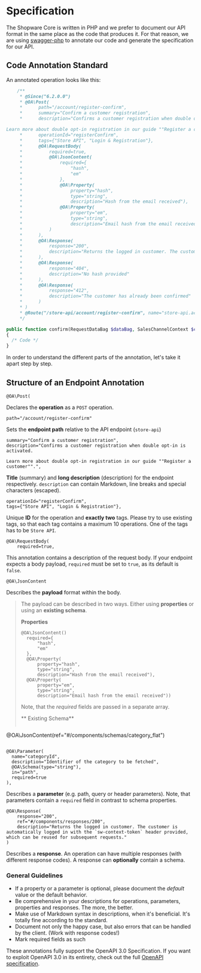 # Specification

The Shopware Core is written in PHP and we prefer to document our API format in the same place as the code that produces it. For that reason, we are using [swagger-php](https://github.com/zircote/swagger-php) to annotate our code and generate the specification for our API.

## Code Annotation Standard

An annotated operation looks like this:

```php
    /**
     * @Since("6.2.0.0")
     * @OA\Post(
     *      path="/account/register-confirm",
     *      summary="Confirm a customer registration",
     *      description="Confirms a customer registration when double opt-in is activated.

Learn more about double opt-in registration in our guide ""Register a customer"".",
     *      operationId="registerConfirm",
     *      tags={"Store API", "Login & Registration"},
     *      @OA\RequestBody(
     *          required=true,
     *          @OA\JsonContent(
     *              required={
     *                  "hash",
     *                  "em"
     *              },
     *              @OA\Property(
     *                  property="hash",
     *                  type="string",
     *                  description="Hash from the email received"),
     *              @OA\Property(
     *                  property="em",
     *                  type="string",
     *                  description="Email hash from the email received"),
     *          )
     *      ),
     *      @OA\Response(
     *          response="200",
     *          description="Returns the logged in customer. The customer is automatically logged in with the `sw-context-token` header provided, which can be reused for subsequent requests."
     *      ),
     *      @OA\Response(
     *          response="404",
     *          description="No hash provided"
     *      ),
     *      @OA\Response(
     *          response="412",
     *          description="The customer has already been confirmed"
     *      )
     * )
     * @Route("/store-api/account/register-confirm", name="store-api.account.register.confirm", methods={"POST"})
     */

public function confirm(RequestDataBag $dataBag, SalesChannelContext $context): CustomerResponse
{
  /* Code */
}
```

In order to understand the different parts of the annotation, let's take it apart step by step.

## Structure of an Endpoint Annotation

```
@OA\Post(
```

Declares the **operation** as a `POST` operation.

```
path="/account/register-confirm"
```

Sets the **endpoint path** relative to the API endpoint (`store-api`)

```
summary="Confirm a customer registration",
description="Confirms a customer registration when double opt-in is activated.

Learn more about double opt-in registration in our guide ""Register a customer"".",
```

**Title** (summary) and **long description** (description) for the endpoint respectively. `description` can contain Markdown, line breaks and special characters (escaped).

```
operationId="registerConfirm",
tags={"Store API", "Login & Registration"},
```

Unique **ID** for the operation and **exactly two** tags. Please try to use existing tags, so that each tag contains a maximum 10 operations. One of the tags has to be `Store API`.

```
@OA\RequestBody(
    required=true,
```

This annotation contains a description of the request body. If your endpoint expects a body payload, `required` must be set to `true`, as its default is `false`.

```
@OA\JsonContent
```

Describes the **payload** format within the body.

> The payload can be described in two ways. Either using **properties** or using an **existing schema**.
>
> **Properties**
>
> ```
>@OA\JsonContent()
>   required={
>       "hash",
>       "em"
>   },
>   @OA\Property(
>       property="hash",
>       type="string",
>       description="Hash from the email received"),
>   @OA\Property(
>       property="em",
>       type="string",
>       description="Email hash from the email received"))
>```
>
> Note, that the *required* fields are passed in a separate array.
>
> ** Existing Schema** 
>```
@OA\JsonContent(ref="#/components/schemas/category_flat")
>```

```
@OA\Parameter(
  name="categoryId",
  description="Identifier of the category to be fetched",
  @OA\Schema(type="string"),
  in="path",
  required=true
),
```

Describes a **parameter** (e.g. path, query or header parameters). Note, that parameters contain a `required` field in contrast to schema properties.

```
@OA\Response(
    response="200",
    ref="#/components/responses/200",
    description="Returns the logged in customer. The customer is automatically logged in with the `sw-context-token` header provided, which can be reused for subsequent requests."
)
```

Describes a **response**. An operation can have multiple responses (with different response codes). A response can **optionally** contain a schema.

### General Guidelines

* If a property or a parameter is optional, please document the *default* value or the default behavior.
* Be comprehensive in your descriptions for operations, parameters, properties and responses. The more, the better.
* Make use of Markdown syntax in descriptions, when it's beneficial. It's totally fine according to the standard.
* Document not only the happy case, but also errors that can be handled by the client. (Work with response codes!)
* Mark required fields as such

These annotations fully support the OpenAPI 3.0 Specification. If you want to exploit OpenAPI 3.0 in its entirety, check out the full [OpenAPI specification](https://swagger.io/specification/).